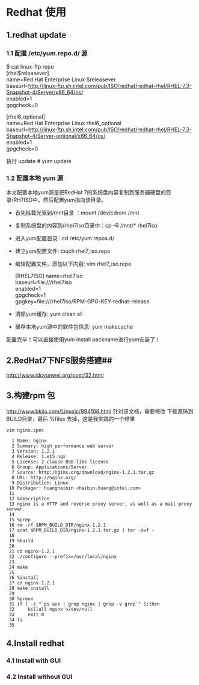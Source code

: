 # Redhat 使用 #

## 1.redhat update ## 
### 1.1 配置 /etc/yum.repo.d/ 源 ###

$ cat linux-ftp.repo  
[rhel$releasever]  
name=Red Hat Enterprise Linux $releasever  
baseurl=http://linux-ftp.sh.intel.com/pub/ISO/redhat/redhat-rhel/RHEL-7.3-Snapshot-4/Server/x86_64/os/  
enabled=1  
gpgcheck=0  

[rhel6_optional]  
name=Red Hat Enterprise Linux rhel6_optional  
baseurl=http://linux-ftp.sh.intel.com/pub/ISO/redhat/redhat-rhel/RHEL-7.3-Snapshot-4/Server-optional/x86_64/os/  
enabled=1  
gpgcheck=0  


执行 update
	# yum update
	
### 1.2 配置本地 yum 源 ###

本文配置本地yum源是把RedHat 7的系统盘内容复制到服务器硬盘的目录/RH7ISO中，然后配置yum指向该目录。



- 首先挂载光驱到/mnt目录 ：mount /dev/cdrom /mnt
- 复制系统盘的内容到/rhel7iso目录中：cp -R /mnt/* rhel7iso
- 进入yum配置目录 : cd /etc/yum.repos.d/ 
- 建立yum配置文件: touch  rhel7_iso.repo 
- 编辑配置文件，添加以下内容: vim rhel7_iso.repo 

    [RHEL7ISO]
    name=rhel7iso  
    baseurl=file:///rhel7iso  
    enabled=1  
    gpgcheck=1  
    gpgkey=file:///rhel7iso/RPM-GPG-KEY-redhat-release  

- 清除yum缓存: yum clean all 
- 缓存本地yum源中的软件包信息: yum makecache 

配置完毕！可以直接使用yum install packname进行yum安装了！

## 2.RedHat7下NFS服务搭建##
http://www.idcyunwei.org/post/32.html

## 3.构建rpm 包
http://www.bkjia.com/Linuxjc/994106.html
针对该文档，需要修改 下载源码到 BUILD目录，最后 %files 去掉，这是我实践的一个结果

	vim nginx.spec
	
	  1 Name: nginx
	  2 Summary: high performance web server
	  3 Version: 1.2.1
	  4 Release: 1.e15.ngx
	  5 License: 2-clause BSD-like license
	  6 Group: Applications/Server
	  7 Source: http:/nginx.org/download/nginx-1.2.1.tar.gz
	  8 URL: http://nginx.org/
	  9 Distribution: Linux
	 10 Packager: huanghaibin <haibin.huang@intel.com>
	 11
	 12 %description
	 13 nginx is a HTTP and reverse proxy server, as well as a mail proxy server.
	 14
	 15 %prep
	 16 rm -rf $RPM_BUILD_DIR/nginx-1.2.1
	 17 zcat $RPM_BUILD_DIR/nginx-1.2.1.tar.gz | tar -xvf -
	 18
	 19 %build
	 20
	 21 cd nginx-1.2.1
	 22 ./configure --prefix=/usr/local/nginx
	 23
	 24 make
	 25
	 26 %install
	 27 cd nginx-1.2.1
	 28 make install
	 29
	 30 %preun
	 31 if [ -z "`ps aux | grep nginx | grep -v grep`" ];then
	 32     killall nginx >/dev/null
	 33     exit 0
	 34 fi
	 35

## 4.Install redhat ##

### 4.1 Install with GUI ###


### 4.2 Install without GUI ###